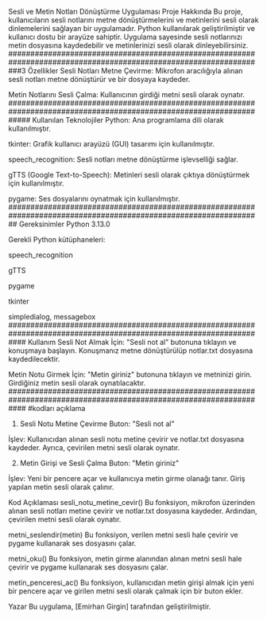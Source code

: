 Sesli ve Metin Notları Dönüştürme Uygulaması
Proje Hakkında
Bu proje, kullanıcıların sesli notlarını metne dönüştürmelerini ve metinlerini sesli olarak dinlemelerini sağlayan bir uygulamadır. Python kullanılarak geliştirilmiştir ve kullanıcı dostu bir arayüze sahiptir. Uygulama sayesinde sesli notlarınızı metin dosyasına kaydedebilir ve metinlerinizi sesli olarak dinleyebilirsiniz.
###################################################################################################################3
Özellikler
Sesli Notları Metne Çevirme: Mikrofon aracılığıyla alınan sesli notları metne dönüştürür ve bir dosyaya kaydeder.

Metin Notlarını Sesli Çalma: Kullanıcının girdiği metni sesli olarak oynatır.
#####################################################################################################################
Kullanılan Teknolojiler
Python: Ana programlama dili olarak kullanılmıştır.

tkinter: Grafik kullanıcı arayüzü (GUI) tasarımı için kullanılmıştır.

speech_recognition: Sesli notları metne dönüştürme işlevselliği sağlar.

gTTS (Google Text-to-Speech): Metinleri sesli olarak çıktıya dönüştürmek için kullanılmıştır.

pygame: Ses dosyalarını oynatmak için kullanılmıştır.
##################################################################################################################
Gereksinimler
Python 3.13.0

Gerekli Python kütüphaneleri:

speech_recognition

gTTS

pygame

tkinter

simpledialog, messagebox
####################################################################################################################
Kullanım
Sesli Not Almak İçin: "Sesli not al" butonuna tıklayın ve konuşmaya başlayın. Konuşmanız metne dönüştürülüp notlar.txt dosyasına kaydedilecektir.

Metin Notu Girmek İçin: "Metin giriniz" butonuna tıklayın ve metninizi girin. Girdiğiniz metin sesli olarak oynatılacaktır.
####################################################################################################################
                                      #kodları açıklama
1. Sesli Notu Metine Çevirme
Buton: "Sesli not al"

İşlev: Kullanıcıdan alınan sesli notu metine çevirir ve notlar.txt dosyasına kaydeder. Ayrıca, çevirilen metni sesli olarak oynatır.

2. Metin Girişi ve Sesli Çalma
Buton: "Metin giriniz"

İşlev: Yeni bir pencere açar ve kullanıcıya metin girme olanağı tanır. Giriş yapılan metin sesli olarak çalınır.

Kod Açıklaması
sesli_notu_metine_cevir()
Bu fonksiyon, mikrofon üzerinden alınan sesli notları metine çevirir ve notlar.txt dosyasına kaydeder. Ardından, çevirilen metni sesli olarak oynatır.

metni_seslendir(metin)
Bu fonksiyon, verilen metni sesli hale çevirir ve pygame kullanarak ses dosyasını çalar.

metni_oku()
Bu fonksiyon, metin girme alanından alınan metni sesli hale çevirir ve pygame kullanarak ses dosyasını çalar.

metin_penceresi_ac()
Bu fonksiyon, kullanıcıdan metin girişi almak için yeni bir pencere açar ve girilen metni sesli olarak çalmak için bir buton ekler.

Yazar
Bu uygulama, [Emirhan Girgin] tarafından geliştirilmiştir.
